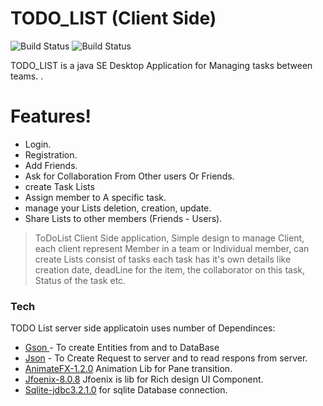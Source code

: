 # TODO_LIST (Client Side)

![Build Status](https://img.shields.io/badge/version-1.0-green)
![Build Status](https://img.shields.io/badge/Contributors-4-orange)


TODO_LIST is a java SE Desktop Application for Managing tasks between teams. .

  

#  Features!

  -  Login.
  -  Registration.
  -  Add Friends.
  - Ask for Collaboration From Other users Or Friends.
  - create Task Lists
  - Assign member to A specific task.
  - manage your Lists deletion, creation, update.
  - Share Lists to other members (Friends - Users).


> ToDoList Client Side application, Simple design
> to manage Client, each client represent Member in a team 
> or Individual member, can create Lists consist of tasks
> each task has it's own details like creation date,
> deadLine for the item, the collaborator on this task, Status of the task etc.


### Tech

TODO List server side applicatoin uses number of Dependinces:

* [ Gson ] - To create Entities from and to DataBase
* [Json] - To Create Request to server and to read respons from server.
* [AnimateFX-1.2.0] Animation Lib for Pane transition.
* [Jfoenix-8.0.8] Jfoenix is lib for Rich design UI Component.
* [Sqlite-jdbc3.2.1.0] for sqlite Database connection.




[Gson]: <https://mvnrepository.com/artifact/com.google.code.gson/gson>
[Json]: <https://mvnrepository.com/artifact/org.json/json/20190722>
[AnimateFX-1.2.0]: <https://mvnrepository.com/artifact/io.github.typhon0/AnimateFX/1.2.0>
[Jfoenix-8.0.8]: <https://mvnrepository.com/artifact/com.jfoenix/jfoenix>
[Sqlite-jdbc3.2.1.0]: <https://mvnrepository.com/artifact/org.xerial/sqlite-jdbc>
